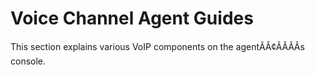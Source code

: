 # Voice Channel Agent Guides

This section explains various VoIP components on the agentÃÂ¢ÃÂÃÂs console.
